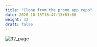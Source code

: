 ```yaml
---
title: "Clone from the promo app repo​"
date: 2020-10-15T18:47:13+03:00
weight: 32
draft: false
---
```


 ![32_page](/images/module1/32_page.png)
